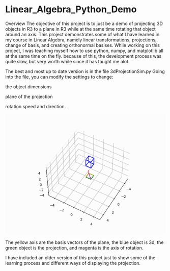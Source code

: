 # Linear_Algebra_Python_Demo
Overview
The objective of this project is to just be a demo of projecting 3D objects in R3 to a plane in R3 while at the same time rotating that object around an axis. This project demonstrates some of what I have learned in my course in Linear Algebra, namely linear transformations, projections, change of basis, and creating orthonormal basises. While working on this project, I was teaching myself how to use python, numpy, and matplotlib all at the same time on the fly. because of this, the development process was quite slow, but very worth while since it has taught me alot. 

The best and most up to date version is in the file 3dProjectionSim.py
Going into the file, you can modify the settings to change:

the object dimensions

plane of the projection

rotation speed and direction.

![](projection.gif)

The yellow axis are the basis vectors of the plane, the blue object is 3d, the green object is the projection, and magenta is the axis of rotation.

I have included an older version of this project just to show some of the learning process and different ways of displaying the projection.


